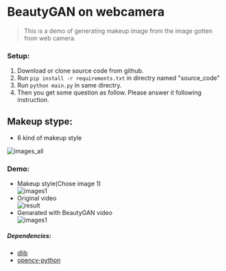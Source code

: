 BeautyGAN on webcamera
===

> This is a demo of generating makeup image from the image gotten from web camera.

### Setup:
1. Download or clone source code from github.
2. Run `pip install -r requirements.txt` in directry named "source_code"  
3. Run `python main.py` in same directry.  
4. Then you get some question as follow. Please answer it following instruction.

## Makeup stype:
 - 6 kind of makeup style  
 
![images_all](https://user-images.githubusercontent.com/20176579/59491600-ab90d380-8eb9-11e9-9b2d-f54534598fd2.png)

### Demo:
 - Makeup style(Chose image 1)  
 ![images1](https://user-images.githubusercontent.com/20176579/59495678-6ae98800-8ec2-11e9-842f-5200b9f93199.jpg)
 - Original video  
 ![result](https://user-images.githubusercontent.com/20176579/59500411-f287c480-8ecb-11e9-987f-41501a252aac.gif)
 - Genarated with BeautyGAN video  
 ![images1](https://user-images.githubusercontent.com/20176579/59495909-f236fb80-8ec2-11e9-8435-dce23f0b74d8.gif)

 
##### Dependencies:
- [dlib](http://dlib.net/)
- [opencv-python](http://docs.opencv.org/3.0-beta/doc/py_tutorials/py_tutorials.html)
